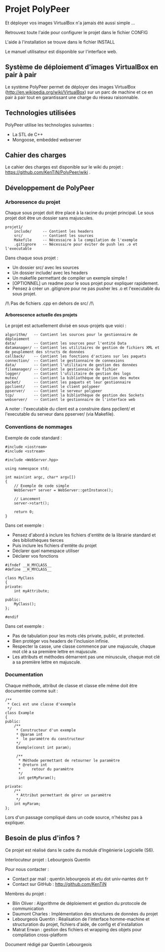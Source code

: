 Projet PolyPeer
========
Et déployer vos images VirtualBox n'a jamais été aussi simple ...

Retrouvez toute l'aide pour configurer le projet dans le fichier CONFIG

L'aide à l'installation se trouve dans le fichier INSTALL

Le manuel utilisateur est disponible sur l'interface web.

Système de déploiement d'images VirtualBox en pair à pair
---------------------------------------------------------
Le système PolyPeer permet de déployer des images VirtualBox (http://en.wikipedia.org/wiki/VirtualBox) 
sur un parc de machine et ce en pair à pair tout en garantissant une charge du réseau raisonnable.

Technologies utilisées
----------------------
PolyPeer utilise les technologies suivantes :

* La STL de C++
* Mongoose, embedded webserver

Cahier des charges
------------------
Le cahier des charges est disponible sur le wiki du projet : https://github.com/KenTiN/PolyPeer/wiki .

Développement de PolyPeer
-------------------------

### Arboresence du projet

Chaque sous projet doit être placé à la racine du projet principal.
Le sous projet doit être un dossier sans majuscules.

```
projet1/
	include/     -- Contient les headers
	src/         -- Contient les sources
	Makefile     -- Nécessaire à la compilation de l'exemple
	.gitignore   -- Nécessaire pour éviter de push les .o et l'executable
```

Dans chaque sous projet :

* Un dossier src/ avec les sources
* Un dossier include/ avec les headers
* Un makefile permettant de compiler un exemple simple !
* [OPTIONNEL] un readme pour le sous projet pour expliquer rapidement.
* Pensez à créer un .gitignore pour ne pas pusher les .o et l'executable du sous projet.

/!\ Pas de fichiers .cpp en dehors de src/ /!\

#### Arborescence actuelle des projets

Le projet est actuellement divisé en sous-projets que voici :

```
algorithm/   -- Contient les sources pour le gestionnaire de déploiement
data/        -- Contient les sources pour l'entité Data
datamanager/ -- Contient les utilitaires de gestion de fichiers XML et de peuplement des structs de données
callback/    -- Contient les fonctions d'actions sur les paquets
connection/  -- Contient le gestionnaire de connexions
data/        -- Contient l'utilitaire de gestion des données
filemanager/ -- Contient le gestionnaire de fichier
logger/      -- Contient l'utilitaire de gestion des logs
mutex/       -- Contient la bibliothèque de gestion des mutex
packet/      -- Contient les paquets et leur gestionnaire
ppclient/    -- Contient le client polypeer
ppserver/    -- Contient le serveur polypeer
tcp/         -- Contient la bibliothèque de gestion des Sockets
webserver/   -- Contient le gestionnaire de l'interface web
```

A noter : l'executable du client est a construire dans ppclient/ et l'executable du serveur 
dans ppserver/ (via Makefile).

### Conventions de nommages

Exemple de code standard :

```
#include <iostream>
#include <sstream>

#include <WebServer.hpp>

using namespace std;

int main(int argc, char* argv[])
{
	// Exemple de code simple
	WebServer* server = WebServer::getInstance();
	
	// Lancement
	server->start();
	
	return 0;
}
```

Dans cet exemple :

* Pensez d'abord à inclure les fichiers d'entête de la librairie standard et des bibliothèques tierces
* Puis inclure les fichiers d'entête du projet
* Déclarer quel namespace utiliser
* Déclarer vos fonctions

```
#ifndef __H_MYCLASS__
#define __H_MYCLASS__

class MyClass
{
private:
	int myAttribute;

public:
	MyClass();
};

#endif
```

Dans cet exemple :

* Pas de tabulation pour les mots clés private, public, et protected.
* Bien protéger vos headers de l'inclusion infinie.
* Respecter la casse, une classe commence par une majuscule, chaque mot clé a sa première lettre en majuscule.
* Les attributs et méthodes démarrent pas une minuscule, chaque mot clé a sa première lettre en majuscule.

### Documentation

Chaque méthode, attribut de classe et classe elle même doit être documentée comme suit :

```
/**
 * Ceci est une classe d'exemple
 */
class Example
{
public:
	/**
	 * Constructeur d'un exemple
	 * @param int
	 * 	le paramètre du constructeur
	 */
	 Exemple(const int param);
	 
	 /**
	  * Méthode permettant de retourner le paramètre
	  * @return int
	  * 	retour du paramètre
	  */
	  int getMyParam();

private:
	/**
	 * Attribut permettant de gérer un paramètre
	 */
	int myParam;
};
```

Lors d'un passage compliqué dans un code source, n'hésitez pas à expliquer.

Besoin de plus d'infos ?
------------------------
Ce projet est réalisé dans le cadre du module d'Ingénierie Logicielle (S6).

Interlocuteur projet : Lebourgeois Quentin

Pour nous contacter :

* Contact par mail : quentin.lebourgeois at etu dot univ-nantes dot fr
* Contact sur GitHub : http://github.com/KenTiN

Membres du projet :

* Blin Oliver : Algorithme de déploiement et gestion du protocole de communication
* Daumont Charles : Implémentation des structures de données du projet
* Lebourgeois Quentin : Réalisation de l'interface homme-machine et structuration du projet, fichiers d'aide, de config et d'installation
* Matrat Erwan : gestion des fichiers et wrapping des objets pour compilation cross-platform

Document rédigé par Quentin Lebourgeois
